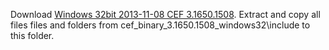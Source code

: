 Download [Windows 32bit 2013-11-08 CEF 3.1650.1508](http://cefbuilds.com/).
Extract and copy all files files and folders from cef_binary_3.1650.1508_windows32\include to this folder.

